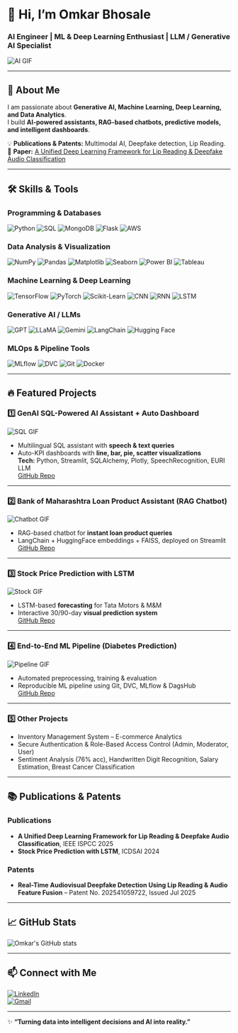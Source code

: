 # 👋 Hi, I’m Omkar Bhosale  
### AI Engineer | ML & Deep Learning Enthusiast | LLM / Generative AI Specialist

![AI GIF](https://media.giphy.com/media/L95W4wv8nnb9K/giphy.gif)

---

## 🚀 About Me
I am passionate about **Generative AI, Machine Learning, Deep Learning, and Data Analytics**.  
I build **AI-powered assistants, RAG-based chatbots, predictive models, and intelligent dashboards**.  

💡 **Publications & Patents:** Multimodal AI, Deepfake detection, Lip Reading.  
📄 **Paper:** [A Unified Deep Learning Framework for Lip Reading & Deepfake Audio Classification](https://ieeexplore.ieee.org/document/11039390)

---

## 🛠️ Skills & Tools

### Programming & Databases
![Python](https://img.shields.io/badge/-Python-FFD43B?style=for-the-badge&logo=python&logoColor=blue)
![SQL](https://img.shields.io/badge/-SQL-00758F?style=for-the-badge&logo=mysql&logoColor=white)
![MongoDB](https://img.shields.io/badge/-MongoDB-47A248?style=for-the-badge&logo=mongodb&logoColor=white)
![Flask](https://img.shields.io/badge/-Flask-000000?style=for-the-badge&logo=flask&logoColor=white)
![AWS](https://img.shields.io/badge/-AWS-232F3E?style=for-the-badge&logo=amazon-aws&logoColor=white)

### Data Analysis & Visualization
![NumPy](https://img.shields.io/badge/-NumPy-013243?style=for-the-badge&logo=numpy&logoColor=white)
![Pandas](https://img.shields.io/badge/-Pandas-150458?style=for-the-badge&logo=pandas&logoColor=white)
![Matplotlib](https://img.shields.io/badge/-Matplotlib-11557C?style=for-the-badge&logo=matplotlib&logoColor=white)
![Seaborn](https://img.shields.io/badge/-Seaborn-4C72B0?style=for-the-badge&logo=seaborn&logoColor=white)
![Power BI](https://img.shields.io/badge/-Power_BI-F2C811?style=for-the-badge&logo=power-bi&logoColor=white)
![Tableau](https://img.shields.io/badge/-Tableau-E97627?style=for-the-badge&logo=tableau&logoColor=white)

### Machine Learning & Deep Learning
![TensorFlow](https://img.shields.io/badge/-TensorFlow-FF6F00?style=for-the-badge&logo=tensorflow&logoColor=white)
![PyTorch](https://img.shields.io/badge/-PyTorch-EE4C2C?style=for-the-badge&logo=pytorch&logoColor=white)
![Scikit-Learn](https://img.shields.io/badge/-Scikit--Learn-F7931E?style=for-the-badge&logo=scikit-learn&logoColor=white)
![CNN](https://img.shields.io/badge/-CNN-0f0f0f?style=for-the-badge)
![RNN](https://img.shields.io/badge/-RNN-0f0f0f?style=for-the-badge)
![LSTM](https://img.shields.io/badge/-LSTM-0f0f0f?style=for-the-badge)

### Generative AI / LLMs
![GPT](https://img.shields.io/badge/-GPT-FF9900?style=for-the-badge)
![LLaMA](https://img.shields.io/badge/-LLaMA-1B9E77?style=for-the-badge)
![Gemini](https://img.shields.io/badge/-Gemini-6A5ACD?style=for-the-badge)
![LangChain](https://img.shields.io/badge/-LangChain-FF6F61?style=for-the-badge)
![Hugging Face](https://img.shields.io/badge/-HuggingFace-F7900B?style=for-the-badge)

### MLOps & Pipeline Tools
![MLflow](https://img.shields.io/badge/-MLflow-13A4B4?style=for-the-badge)
![DVC](https://img.shields.io/badge/-DVC-2B3A42?style=for-the-badge)
![Git](https://img.shields.io/badge/-Git-F05032?style=for-the-badge)
![Docker](https://img.shields.io/badge/-Docker-2496ED?style=for-the-badge)

---

## 🔥 Featured Projects

### 1️⃣ GenAI SQL-Powered AI Assistant + Auto Dashboard
![SQL GIF](https://media.giphy.com/media/xUPGcsu5yQ0jtpVR5K/giphy.gif)
- Multilingual SQL assistant with **speech & text queries**  
- Auto-KPI dashboards with **line, bar, pie, scatter visualizations**  
**Tech:** Python, Streamlit, SQLAlchemy, Plotly, SpeechRecognition, EURI LLM  
[GitHub Repo](https://github.com/omkarbhosale1623/GenAI-SQL-Query-Assistant)

---

### 2️⃣ Bank of Maharashtra Loan Product Assistant (RAG Chatbot)
![Chatbot GIF](https://media.giphy.com/media/3o7TKtnuHOHHUjR38Y/giphy.gif)
- RAG-based chatbot for **instant loan product queries**  
- LangChain + HuggingFace embeddings + FAISS, deployed on Streamlit  
[GitHub Repo](https://github.com/omkarbhosale1623/Bank-of-Maharashtra-Loan-Product-Assistant-using-RAG)

---

### 3️⃣ Stock Price Prediction with LSTM
![Stock GIF](https://media.giphy.com/media/l0MYt5jPR6QX5pnqM/giphy.gif)
- LSTM-based **forecasting** for Tata Motors & M&M  
- Interactive 30/90-day **visual prediction system**  
[GitHub Repo](https://github.com/omkarbhosale1623/Hybrid-approach-for-Stock-Price-Prediction-with-LSTM-Neural-Network-using-Deep-Learning-Techniques)

---

### 4️⃣ End-to-End ML Pipeline (Diabetes Prediction)
![Pipeline GIF](https://media.giphy.com/media/l0HlN8Qz8cN3nP1g0/giphy.gif)
- Automated preprocessing, training & evaluation  
- Reproducible ML pipeline using Git, DVC, MLflow & DagsHub  
[GitHub Repo](https://github.com/omkarbhosale1623/End-to-End-Machine-Learning-Pipeline-Using-GIT-DVC-MLFLOW-And-DAGSHUB)

---

### 5️⃣ Other Projects
- Inventory Management System – E-commerce Analytics  
- Secure Authentication & Role-Based Access Control (Admin, Moderator, User)  
- Sentiment Analysis (76% acc), Handwritten Digit Recognition, Salary Estimation, Breast Cancer Classification  

---

## 📚 Publications & Patents
### Publications
- **A Unified Deep Learning Framework for Lip Reading & Deepfake Audio Classification**, IEEE ISPCC 2025  
- **Stock Price Prediction with LSTM**, ICDSAI 2024  

### Patents
- **Real-Time Audiovisual Deepfake Detection Using Lip Reading & Audio Feature Fusion** – Patent No. 202541059722, Issued Jul 2025  

---

## 📈 GitHub Stats
![Omkar's GitHub stats](https://github-readme-stats.vercel.app/api?username=omkarbhosale1623&show_icons=true&theme=radical)

---

## 📫 Connect with Me
[![LinkedIn](https://img.shields.io/badge/-LinkedIn-0A66C2?style=for-the-badge&logo=linkedin&logoColor=white)](https://www.linkedin.com/in/omkar-bhosale-75a18122a/)  
[![Gmail](https://img.shields.io/badge/-Gmail-D14836?style=for-the-badge&logo=gmail&logoColor=white)](mailto:omkarbhosale1623@gmail.com)  

---

✨ **“Turning data into intelligent decisions and AI into reality.”**
